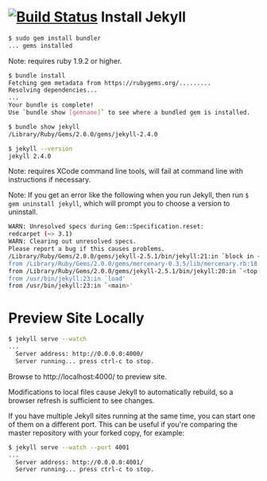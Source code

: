 [![Build Status](https://travis-ci.org/k3po/k3po.github.io.svg?branch=develop)](https://travis-ci.org/k3po/k3po.github.io)
Install Jekyll
==============

```bash
$ sudo gem install bundler
... gems installed
```
Note: requires ruby 1.9.2 or higher.

```bash
$ bundle install
Fetching gem metadata from https://rubygems.org/.........
Resolving dependencies...
...
Your bundle is complete!
Use `bundle show [gemname]` to see where a bundled gem is installed.

$ bundle show jekyll
/Library/Ruby/Gems/2.0.0/gems/jekyll-2.4.0

$ jekyll --version
jekyll 2.4.0
```
Note: requires XCode command line tools, will fail at command line with instructions if necessary.

Note: If you get an error like the following when you run Jekyll, then run ```$ gem uninstall jekyll```, which will prompt you to choose a version to uninstall. 

```bash
WARN: Unresolved specs during Gem::Specification.reset:
redcarpet (~> 3.1)
WARN: Clearing out unresolved specs.
Please report a bug if this causes problems.
/Library/Ruby/Gems/2.0.0/gems/jekyll-2.5.1/bin/jekyll:21:in `block in <top (required)>': cannot load such file -- jekyll/version (LoadError)
from /Library/Ruby/Gems/2.0.0/gems/mercenary-0.3.5/lib/mercenary.rb:18:in `program'
from /Library/Ruby/Gems/2.0.0/gems/jekyll-2.5.1/bin/jekyll:20:in `<top (required)>'
from /usr/bin/jekyll:23:in `load'
from /usr/bin/jekyll:23:in `<main>'
```

Preview Site Locally
====================

```bash
$ jekyll serve --watch
...
  Server address: http://0.0.0.0:4000/
  Server running... press ctrl-c to stop.
```
Browse to http://localhost:4000/ to preview site.

Modifications to local files cause Jekyll to automatically rebuild, so a browser refresh is sufficient to see changes.

If you have multiple Jekyll sites running at the same time, you can start one of them on a different port. This can be useful if you're comparing the master repository with your forked copy, for example:

```bash
$ jekyll serve --watch --port 4001
...
  Server address: http://0.0.0.0:4001/
  Server running... press ctrl-c to stop.
``` 

